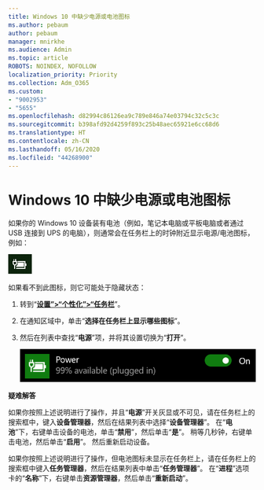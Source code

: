 ```yaml
---
title: Windows 10 中缺少电源或电池图标
ms.author: pebaum
author: pebaum
manager: mnirkhe
ms.audience: Admin
ms.topic: article
ROBOTS: NOINDEX, NOFOLLOW
localization_priority: Priority
ms.collection: Adm_O365
ms.custom:
- "9002953"
- "5655"
ms.openlocfilehash: d82994c86126ea9c789e846a74e03794c32c5c3c
ms.sourcegitcommit: b398afd92d4259f893c25b48aec65921e6cc68d6
ms.translationtype: HT
ms.contentlocale: zh-CN
ms.lasthandoff: 05/16/2020
ms.locfileid: "44268900"
---
```

# <a name="power-or-battery-icon-missing-in-windows-10"></a>Windows 10 中缺少电源或电池图标

如果你的 Windows 10 设备装有电池（例如，笔记本电脑或平板电脑或者通过 USB 连接到 UPS 的电脑），则通常会在任务栏上的时钟附近显示电源/电池图标，例如：

![电池图标](media/battery-icon.png)

如果看不到此图标，则它可能处于隐藏状态：

1. 转到“**[设置”>“个性化”>“任务栏](ms-settings:taskbar?activationSource=GetHelp)**”。

2. 在通知区域中，单击“**选择在任务栏上显示哪些图标**”。

3. 然后在列表中查找“**电源**”项，并将其设置切换为“**打开**”。

    ![在任务栏中显示电源图标](media/power-icon-on.png)

**疑难解答**

如果你按照上述说明进行了操作，并且“**电源**”开关灰显或不可见，请在任务栏上的搜索框中，键入**设备管理器**，然后在结果列表中选择“**设备管理器**”。 在“**电池**”下，右键单击设备的电池，单击“**禁用**”，然后单击“**是**”。 稍等几秒钟，右键单击电池，然后单击“**启用**”。 然后重新启动设备。

如果你按照上述说明进行了操作，但电池图标未显示在任务栏上，请在任务栏上的搜索框中键入**任务管理器**，然后在结果列表中单击“**任务管理器**”。 在“**进程**”选项卡的“**名称**”下，右键单击**资源管理器**，然后单击“**重新启动**”。
